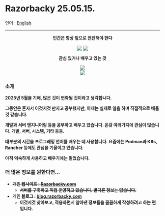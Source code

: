 # Razorbacky 25.05.15.

언어 : [English](README_EN.md)

---

<p align="center"><strong>인간은 항상 앞으로 전진해야 한다</strong></p>

<p align="center">
<img align="center" src="https://github-readme-stats.vercel.app/api?username=razorbacky&count_private=true&show_icons=true&theme=tokyonight">
<img align="center" src="https://github-readme-stats.vercel.app/api/top-langs/?username=razorbacky&layout=compact&show_icons=true&theme=tokyonight">
</p>

<p align="center"><strong>관심 있거나 배우고 있는 것</p>

<p align="center">
  <a href="https://skillicons.dev">
    <img src="https://skillicons.dev/icons?i=rust,go"/>
    <br>
    <img src="https://skillicons.dev/icons?i=windows,linux,arch,bash,nginx,postgres,vscode,neovim,docker,obsidian">
  </a>
</p>

### 소개

2025년 5월을 기해, 많은 것이 변화될 것이라고 생각합니다.

그동안은 혼자서 이것저것 만지고 공부했지만, 이제는 실제로 일을 하며 직접적으로 배울 것 같습니다.

개발과 서버 엔지니어링 등을 공부하고 배우고 있습니다.
온갖 여러가지에 관심이 많습니다. 개발, 서버, 시스템, 기타 등등.

대부분의 시간을 프로그래밍 언어를 배우는 데 사용합니다.
요즘에는 Podman과 K8s, Rancher 등에도 관심을 기울이고 있습니다.

아직 익숙하게 사용하고 배우기에는 멀었습니다.

### 더 많은 정보를 원한다면...

- ~~개인 웹사이트 : [Razorbacky.com](https://www.razorbacky.com)~~
  - ~~서버를 구축하고 직접 운영하고 있습니다. 별다른 정보는 없습니다.~~
- 개인 블로그 : [blog.razorbacky.com](https://blog.razorbacky.com)
  - 이것저것 찾아보고, 적용하면서 알아낸 정보들을 꼼꼼하게 작성하려고 하는 편 입니다.
